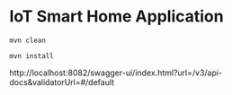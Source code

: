 # IoT Smart Home Application

`mvn clean`

`mvn install`

http://localhost:8082/swagger-ui/index.html?url=/v3/api-docs&validatorUrl=#/default

